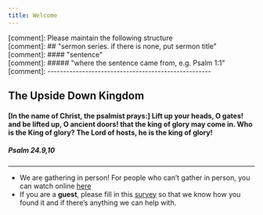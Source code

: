 ```yaml
---
title: Welcome
---
```



[comment]: Please maintain the following structure  
[comment]: ## "sermon series. if there is none, put sermon title"  
[comment]: #### "sentence"   
[comment]: ##### "where the sentence came from, e.g. Psalm 1:1"  
[comment]: ----------------------------------------------------  

## The Upside Down Kingdom




#### [In the name of Christ, the psalmist prays:] Lift up your heads, O gates! and be lifted up, O ancient doors! that the king of glory may come in. Who is the King of glory? The Lord of hosts, he is the king of glory!  
##### Psalm 24.9,10



---
- We are gathering in person! For people who can’t gather in person, you can watch online [here](https://stgeorgeshurstville.org.au/sunday-english-online)
- If you are a **guest**, please fill in this [survey](https://tinyurl.com/SGHACsurvey) so that we know how you found it and if there’s anything we can help with.
